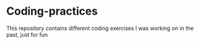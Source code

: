 # Coding-practices
This repository contains different coding exercises I was working on in the past, just for fun
